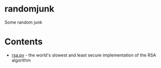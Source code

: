 # randomjunk
Some random junk

# Contents
- [rsa.py](https://raw.githubusercontent.com/eshapiro42/randomjunk/master/rsa.py) - the world's slowest and least secure implementation of the RSA algorithm
